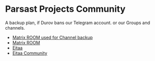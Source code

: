 # Parsast Projects Community
A backup plan, if Durov bans our Telegram account. or our Groups and channels.

- [Matrix ROOM used for Channel backup](https://matrix.to/#/%23parsast-project's:matrix.org)
- [Matrix ROOM](https://matrix.to/#/#parsast-projects-discussions:matrix.org)
- [Eitaa](https://eitaa.com/ParsastProjects)
- [Eitaa Community](https://eitaa.com/joinchat/401671530C03b35d43e3)
